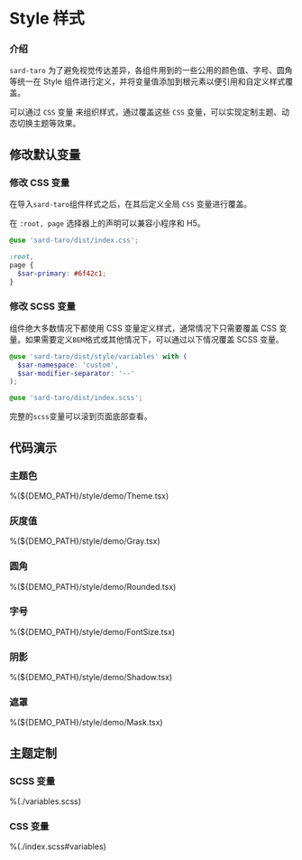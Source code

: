 # Style 样式

### 介绍

`sard-taro` 为了避免视觉传达差异，各组件用到的一些公用的颜色值、字号、圆角等统一在 Style 组件进行定义，并将变量值添加到根元素以便引用和自定义样式覆盖。

可以通过 `CSS` 变量 来组织样式，通过覆盖这些 `CSS` 变量，可以实现定制主题、动态切换主题等效果。

## 修改默认变量

### 修改 CSS 变量

在导入`sard-taro`组件样式之后，在其后定义全局 `CSS` 变量进行覆盖。

在 `:root, page` 选择器上的声明可以兼容小程序和 H5。

```scss
@use 'sard-taro/dist/index.css';

:root,
page {
  $sar-primary: #6f42c1;
}
```

### 修改 SCSS 变量

组件绝大多数情况下都使用 CSS 变量定义样式，通常情况下只需要覆盖 CSS 变量。如果需要定义`BEM`格式或其他情况下，可以通过以下情况覆盖 SCSS 变量。

```scss
@use 'sard-taro/dist/style/variables' with (
  $sar-namespace: 'custom',
  $sar-modifier-separator: '--'
);

@use 'sard-taro/dist/index.scss';
```

完整的`scss`变量可以滚到页面底部查看。

## 代码演示

### 主题色

%(${DEMO_PATH}/style/demo/Theme.tsx)

### 灰度值

%(${DEMO_PATH}/style/demo/Gray.tsx)

### 圆角

%(${DEMO_PATH}/style/demo/Rounded.tsx)

### 字号

%(${DEMO_PATH}/style/demo/FontSize.tsx)

### 阴影

%(${DEMO_PATH}/style/demo/Shadow.tsx)

### 遮罩

%(${DEMO_PATH}/style/demo/Mask.tsx)

## 主题定制

### SCSS 变量

%(./variables.scss)

### CSS 变量

%(./index.scss#variables)
